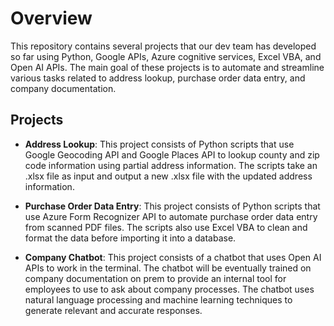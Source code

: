 # Overview

This repository contains several projects that our dev team has developed so far using Python, Google APIs, Azure cognitive services, Excel VBA, and Open AI APIs.
The main goal of these projects is to automate and streamline various tasks related to address lookup, purchase order data entry, and company documentation.

## Projects

- **Address Lookup**: This project consists of Python scripts that use Google Geocoding API and Google Places API to lookup county and zip code information using partial address information. The scripts take an .xlsx file as input and output a new .xlsx file with the updated address information.

- **Purchase Order Data Entry**: This project consists of Python scripts that use Azure Form Recognizer API to automate purchase order data entry from scanned PDF files. The scripts also use Excel VBA to clean and format the data before importing it into a database.

- **Company Chatbot**: This project consists of a chatbot that uses Open AI APIs to work in the terminal. The chatbot will be eventually trained on company documentation on prem to provide an internal tool for employees to use to ask about company processes. The chatbot uses natural language processing and machine learning techniques to generate relevant and accurate responses.
